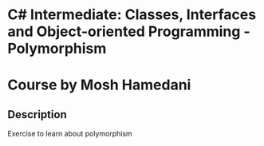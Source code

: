 # C# Intermediate: Classes, Interfaces and Object-oriented Programming - Polymorphism
# Course by Mosh Hamedani

## Description

Exercise to learn about polymorphism